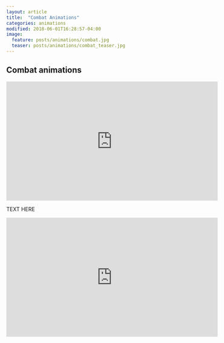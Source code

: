 ```yaml
---
layout: article
title:  "Combat Animations"
categories: animations
modified: 2018-06-01T16:28:57-04:00
image:
  feature: posts/animations/combat.jpg
  teaser: posts/animations/combat_teaser.jpg
---
```


## Combat animations

<iframe width="560" height="315" src="https://www.youtube.com/embed/U9y2TMrS6DE" frameborder="0" allow="accelerometer; autoplay; encrypted-media; gyroscope; picture-in-picture" allowfullscreen></iframe>

TEXT HERE

<iframe width="560" height="315" src="https://www.youtube.com/embed/k51DKROQuMU" frameborder="0" allow="accelerometer; autoplay; encrypted-media; gyroscope; picture-in-picture" allowfullscreen></iframe>
